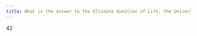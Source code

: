```yaml
---
title: What is the answer to the Ultimate Question of Life, The Universe, and Everything?
---
```


42

